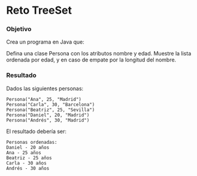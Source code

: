 # Reto TreeSet

### Objetivo
Crea un programa en Java que:

Defina una clase Persona con los atributos nombre y edad.
Muestre la lista ordenada por edad, y en caso de empate por la longitud del nombre.

### Resultado

Dados las siguientes personas:
```
Persona("Ana", 25, "Madrid")  
Persona("Carla", 30, "Barcelona")  
Persona("Beatriz", 25, "Sevilla")  
Persona("Daniel", 20, "Madrid")  
Persona("Andrés", 30, "Madrid")  
```


El resultado debería ser:
```
Personas ordenadas:
Daniel - 20 años  
Ana - 25 años  
Beatriz - 25 años  
Carla - 30 años 
Andrés - 30 años  
```
